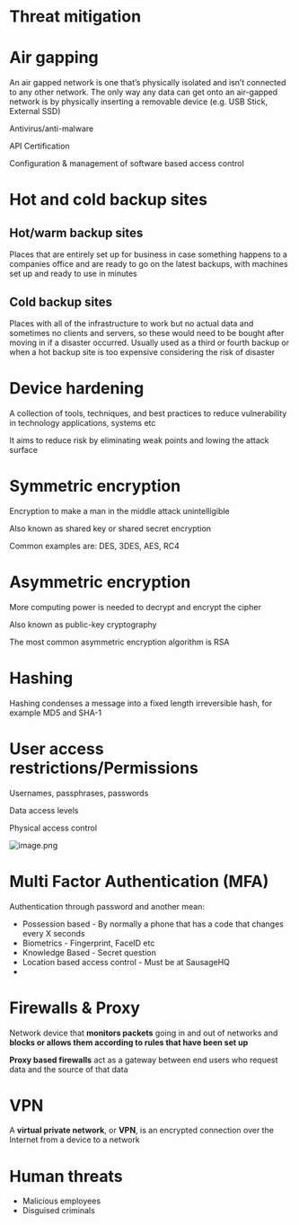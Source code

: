 # Threat mitigation

# Air gapping

An air gapped network is one that’s physically isolated and isn’t connected to any other network. The only way any data can get onto an air-gapped network is by physically inserting a removable device (e.g. USB Stick, External SSD)

Antivirus/anti-malware

API Certification

Configuration & management of software based access control

# Hot and cold backup sites

## Hot/warm backup sites

Places that are entirely set up for business in case something happens to a companies office and are ready to go on the latest backups, with machines set up and ready to use in minutes

## Cold backup sites

Places with all of the infrastructure to work but no actual data and sometimes no clients and servers, so these would need to be bought after moving in if a disaster occurred. Usually used as a third or fourth backup or when a hot backup site is too expensive considering the risk of disaster

# Device hardening

A collection of tools, techniques, and best practices to reduce vulnerability in technology applications, systems etc

It aims to reduce risk by eliminating weak points and lowing the attack surface

# Symmetric encryption

Encryption to make a man in the middle attack unintelligible 

Also known as shared key or shared secret encryption

Common examples are: DES, 3DES, AES, RC4

# Asymmetric encryption

More computing power is needed to decrypt and encrypt the cipher

Also known as public-key cryptography

The most common asymmetric encryption algorithm is RSA

# Hashing

Hashing condenses a message into a fixed length irreversible hash, for example MD5 and SHA-1

# User access restrictions/Permissions

Usernames, passphrases, passwords

Data access levels

Physical access control

![image.png](Threat%20mitigation%2013d53012912780ceb84ccd40d9f7bc7d/498748a8-8c3e-4d1c-882d-ffd5fa5f489d.png)

# Multi Factor Authentication (MFA)

Authentication through password and another mean:

- Possession based - By normally a phone that has a code that changes every X seconds
- Biometrics - Fingerprint, FaceID etc
- Knowledge Based - Secret question
- Location based access control - Must be at SausageHQ
- 

# Firewalls & Proxy

Network device that **monitors packets** going in and out of networks and **blocks or allows them according to rules that have been set up**   

**Proxy based firewalls** act as a gateway between end users who request data and the source of that data

# **VPN**

A **virtual private network**, or **VPN**, is an encrypted connection over the Internet from a device to a network

# Human threats

- Malicious employees
- Disguised criminals
